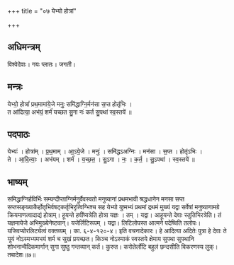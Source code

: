 +++
title = "०७ येभ्यो होत्रां"

+++
## अधिमन्त्रम्
विश्वेदेवाः। गयः प्लातः। जगती।

## मन्त्रः
येभ्यो॒ होत्रां॑ प्रथ॒मामा॑ये॒जे मनुः॒ समि॑द्धाग्नि॒र्मन॑सा स॒प्त होतृ॑भिः ।  
त आ॑दित्या॒ अभ॑यं॒ शर्म॑ यच्छत सु॒गा नः॑ कर्त सु॒पथा॑ स्व॒स्तये॑ ॥

## पदपाठः
येभ्यः॑ । होत्रा॑म् । प्र॒थ॒माम् । आ॒ऽये॒जे । मनुः॑ । समि॑द्धऽअग्निः । मन॑सा । स॒प्त । होतृ॑ऽभिः ।  
ते । आ॒दि॒त्याः॒ । अभ॑यम् । शर्म॑ । य॒च्छ॒त॒ । सु॒ऽगा । नः॒ । क॒र्त॒ । सु॒ऽपथा॑ । स्व॒स्तये॑ ॥

## भाष्यम्
समिद्धाग्निर्हविर्भिः सम्यग्दीप्ताग्निर्मनुर्वैवस्वतो मनुष्यानां प्रथमभावी श्रद्धधानेन मनसा सप्त सप्तसङ्ख्याकैर्होतृभिर्वषट्कर्तृभिरृत्विग्भिश्च सह येभ्यो युष्मभ्यं प्रथमां द्रथमं मुख्यं यद्वा सर्वेषां मनुष्याणामग्रे क्रियमाणत्वादाद्यं होत्राम्। हूयन्ते हवींष्यत्रेति होत्रा यज्ञः । तम् । यद्वा। आहूयन्ते देवाः स्तुतिभिरत्रेति। तं यज्ञमायेजे अभिमुख्येनेष्टवान्। यजेर्लिटिरूपम् । यद्वा। लिटिलोपस्त आत्मने पदेष्विति तलोपः। यजिवप्योरलिट्येत्वं वक्तव्यम् । का. ६-४-१२०-४। इति वचनादेकारः। हे आदित्या अदितेः पुत्रा हे देवाः ते यूयं नोऽस्मभ्यमभयं शर्म च सुखं प्रयच्छत। किञ्च नोऽस्माकं स्वस्तये क्षेमाय सुपथा सुपथानि शोभनान्वैदिकमार्गान् सुगा सुष्ठु गन्तव्यान् कर्त। कुरुत। करोतेर्लोटि बहुलं छन्दसीति विकरणस्य लुक्। तबादेशः॥७॥